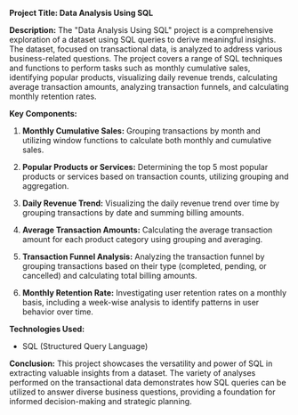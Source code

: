 **Project Title: Data Analysis Using SQL**

**Description:**
The "Data Analysis Using SQL" project is a comprehensive exploration of a dataset using SQL queries to derive meaningful insights. The dataset, focused on transactional data, is analyzed to address various business-related questions. The project covers a range of SQL techniques and functions to perform tasks such as monthly cumulative sales, identifying popular products, visualizing daily revenue trends, calculating average transaction amounts, analyzing transaction funnels, and calculating monthly retention rates.

**Key Components:**
1. **Monthly Cumulative Sales:** Grouping transactions by month and utilizing window functions to calculate both monthly and cumulative sales.
   
2. **Popular Products or Services:** Determining the top 5 most popular products or services based on transaction counts, utilizing grouping and aggregation.

3. **Daily Revenue Trend:** Visualizing the daily revenue trend over time by grouping transactions by date and summing billing amounts.

4. **Average Transaction Amounts:** Calculating the average transaction amount for each product category using grouping and averaging.

5. **Transaction Funnel Analysis:** Analyzing the transaction funnel by grouping transactions based on their type (completed, pending, or cancelled) and calculating total billing amounts.

6. **Monthly Retention Rate:** Investigating user retention rates on a monthly basis, including a week-wise analysis to identify patterns in user behavior over time.

**Technologies Used:**
- SQL (Structured Query Language)

**Conclusion:**
This project showcases the versatility and power of SQL in extracting valuable insights from a dataset. The variety of analyses performed on the transactional data demonstrates how SQL queries can be utilized to answer diverse business questions, providing a foundation for informed decision-making and strategic planning.
